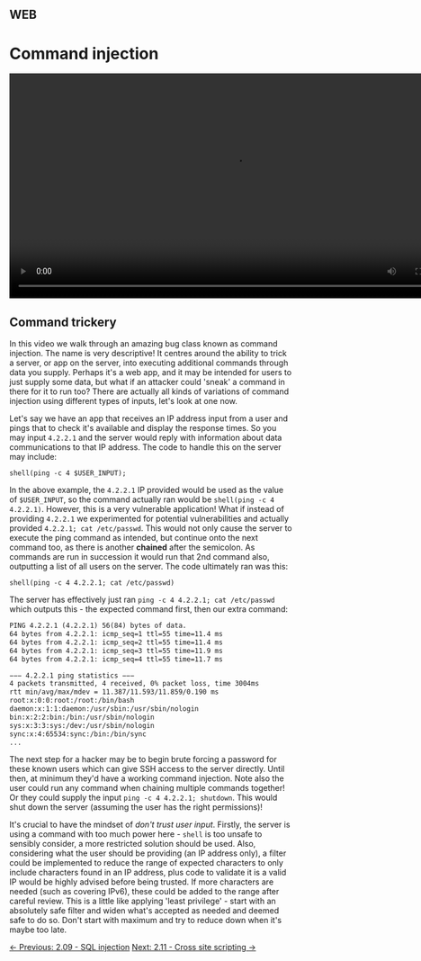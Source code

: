 ## WEB

# Command injection

<div align="center">
 <video src="https://github.com/alphyos/CyberStart-2023/assets/116646389/50586d9f-1cf8-42e3-9378-a5fb76a4a00d" width="800" />
</div>

## Command trickery

In this video we walk through an amazing bug class known as command
injection. The name is very descriptive! It centres around the ability
to trick a server, or app on the server, into executing additional
commands through data you supply. Perhaps it's a web app, and it may be
intended for users to just supply some data, but what if an attacker
could 'sneak' a command in there for it to run too? There are actually
all kinds of variations of command injection using different types of
inputs, let's look at one now.

Let's say we have an app that receives an IP address input from a
user and pings that to check it's available and display the response
times. So you may input `4.2.2.1` and the server would reply
with information about data communications to that IP address. The code
to handle this on the server may include:

```console
shell(ping -c 4 $USER_INPUT);
```

In the above example, the `4.2.2.1` IP provided would be used as the value of `$USER_INPUT`, so the command actually ran would be `shell(ping -c 4 4.2.2.1)`. However, this is a very vulnerable application! What if instead of providing `4.2.2.1` we experimented for potential vulnerabilities and actually provided `4.2.2.1; cat /etc/passwd`.
 This would not only cause the server to execute the ping command as
intended, but continue onto the next command too, as there is another **chained**
 after the semicolon. As commands are run in succession it would run
that 2nd command also, outputting a list of all users on the server. The
 code ultimately ran was this:

```console
shell(ping -c 4 4.2.2.1; cat /etc/passwd)
```

The server has effectively just ran `ping -c 4 4.2.2.1; cat /etc/passwd` which outputs this - the expected command first, then our extra command:

```txt
PING 4.2.2.1 (4.2.2.1) 56(84) bytes of data.
64 bytes from 4.2.2.1: icmp_seq=1 ttl=55 time=11.4 ms
64 bytes from 4.2.2.1: icmp_seq=2 ttl=55 time=11.4 ms
64 bytes from 4.2.2.1: icmp_seq=3 ttl=55 time=11.9 ms
64 bytes from 4.2.2.1: icmp_seq=4 ttl=55 time=11.7 ms

−−− 4.2.2.1 ping statistics −−−
4 packets transmitted, 4 received, 0% packet loss, time 3004ms
rtt min/avg/max/mdev = 11.387/11.593/11.859/0.190 ms
root:x:0:0:root:/root:/bin/bash
daemon:x:1:1:daemon:/usr/sbin:/usr/sbin/nologin
bin:x:2:2:bin:/bin:/usr/sbin/nologin
sys:x:3:3:sys:/dev:/usr/sbin/nologin
sync:x:4:65534:sync:/bin:/bin/sync
...
```

The next step for a hacker may be to begin brute forcing a password
for these known users which can give SSH access to the server directly.
Until then, at minimum they'd have a working command injection. Note
also the user could run any command when chaining multiple commands
together! Or they could supply the input `ping -c 4 4.2.2.1; shutdown`. This would shut down the server (assuming the user has the right permissions)!

It's crucial to have the mindset of *don't trust user input*. Firstly, the server is using a command with too much power here - `shell`
 is too unsafe to sensibly consider, a more restricted solution should
be used. Also, considering what the user should be providing (an IP
address only), a filter could be implemented to reduce the range of
expected characters to only include characters found in an IP address,
plus code to validate it is a valid IP would be highly advised before
being trusted. If more characters are needed (such as covering IPv6),
these could be added to the range after careful review. This is a little
 like applying 'least privilege' - start with an absolutely safe filter
and widen what's accepted as needed and deemed safe to do so. Don't
start with maximum and try to reduce down when it's maybe too late.

[← Previous: 2.09 - SQL injection](https://play.cyberstart.com/field-manual/8f9ead64-d7eb-11eb-80da-0242ac140009)
[Next: 2.11 - Cross site scripting →](https://play.cyberstart.com/field-manual/8f9f9f6c-d7eb-11eb-9870-0242ac140009)
